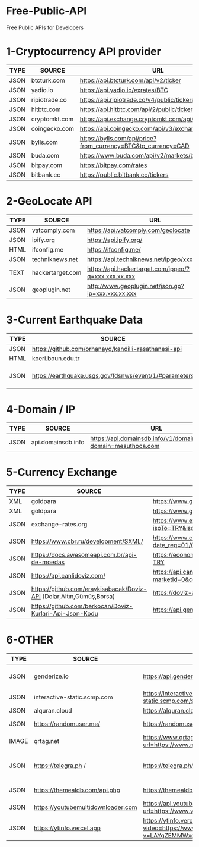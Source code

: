# Free-Public-API
Free Public APIs for Developers


# 1-Cryptocurrency API provider

  | TYPE | SOURCE | URL | COMMENT | 
|------------------------------|------------|----------------|----------------|
JSON | btcturk.com | https://api.btcturk.com/api/v2/ticker | btcturk.com
JSON | yadio.io | https://api.yadio.io/exrates/BTC | yadio.io
JSON | ripiotrade.co | https://api.ripiotrade.co/v4/public/tickers | ripiotrade.co
JSON | hitbtc.com | https://api.hitbtc.com/api/2/public/ticker | hitbtc.com
JSON | cryptomkt.com| https://api.exchange.cryptomkt.com/api/3/public/ticker/ | cryptomkt.com
JSON | coingecko.com| https://api.coingecko.com/api/v3/exchanges/list | coingecko.com
JSON | bylls.com| https://bylls.com/api/price?from_currency=BTC&to_currency=CAD | bylls.com
JSON | buda.com| https://www.buda.com/api/v2/markets/btc-clp/ticker| buda.com
JSON | bitpay.com | https://bitpay.com/rates | bitpay.com
JSON | bitbank.cc | https://public.bitbank.cc/tickers | bitbank.cc


# 2-GeoLocate API

  | TYPE | SOURCE | URL | COMMENT | 
|------------------------------|------------|----------------|----------------|
JSON | vatcomply.com| https://api.vatcomply.com/geolocate | vatcomply.com
JSON | ipify.org | https://api.ipify.org/ |  Just IP
HTML | ifconfig.me | https://ifconfig.me/ | ifconfig.me
JSON | techniknews.net | https://api.techniknews.net/ipgeo/xxx.xx.xxx.xxx | techniknews.net
TEXT | hackertarget.com | https://api.hackertarget.com/ipgeo/?q=xxx.xxx.xx.xxx | hackertarget.com
JSON | geoplugin.net | http://www.geoplugin.net/json.gp?ip=xxx.xxx.xx.xxx | geoplugin.net

# 3-Current Earthquake Data

  | TYPE | SOURCE | URL | COMMENT | 
|------------------------------|------------|----------------|----------------|
JSON | https://github.com/orhanayd/kandilli-rasathanesi-api| https://api.orhanaydogdu.com.tr/deprem/ | Turkey
HTML | koeri.boun.edu.tr | http://www.koeri.boun.edu.tr/scripts/lst9.asp |  Turkey
JSON | https://earthquake.usgs.gov/fdsnws/event/1/#parameters| https://earthquake.usgs.gov/fdsnws/event/1/query?format=geojson&starttime=2023-01-27&endtime=2023-01-28 |  World


# 4-Domain / IP

  | TYPE | SOURCE | URL | COMMENT | 
|------------------------------|------------|----------------|----------------|
JSON | api.domainsdb.info |  https://api.domainsdb.info/v1/domains/search?domain=mesuthoca.com | api.domainsdb.info


# 5-Currency Exchange 

  | TYPE | SOURCE | URL | COMMENT | 
|------------------------------|------------|----------------|----------------|
XML | goldpara |  https://www.goldpara.com/xml/PiyasaKod26.xml | goldpara.com
XML | goldpara |  https://www.goldpara.com/xml/PiyasaKod3.xml | goldpara.com
JSON | exchange-rates.org |  https://www.exchange-rates.org/api/v2/rates/lookup?isoTo=TRY&isoFrom=USD&amount=1&pageCode=Home | exchange-rates.org
JSON | https://www.cbr.ru/development/SXML/ |  https://www.cbr.ru/scripts/XML_daily.asp?date_req=01/01/2024| cbr.ru
JSON | https://docs.awesomeapi.com.br/api-de-moedas |  https://economia.awesomeapi.com.br/json/last/USD-TRY | economia.awesomeapi.com.br
JSON | https://api.canlidoviz.com/ |  https://api.canlidoviz.com/items/current?marketId=0&code=USD&code=TRY | canlidoviz.com
JSON | https://github.com/eraykisabacak/Doviz-API (Dolar,Altın,Gümüş,Borsa) |  https://doviz-api.onrender.com/api-docs | https://currency-and-crypto.vercel.app/ 
JSON | https://github.com/berkocan/Doviz-Kurlari-Api-Json-Kodu |  https://api.genelpara.com/embed/para-birimleri.json | https://genelpara.com

# 6-OTHER

  | TYPE | SOURCE | URL | COMMENT | 
|------------------------------|------------|----------------|----------------|
JSON | genderize.io |  https://api.genderize.io/?name=eren | Name Gender Detect
JSON | interactive-static.scmp.com | https://interactive-static.scmp.com/sheet/wuhan/viruscases.json | Coronavirus
JSON | alquran.cloud |  https://alquran.cloud/api | Quran API
JSON | https://randomuser.me/ |  https://randomuser.me/api | Random User
IMAGE | qrtag.net |  https://www.qrtag.net/api/qr_12.svg?url=https://www.mesuthoca.com | Url to QR code
JSON |  https://telegra.ph / | https://telegra.ph/api | Free Telegram Note Share Api
JSON |  https://themealdb.com/api.php | https://themealdb.com/api.php | Free Recipe API
JSON | https://youtubemultidownloader.com | https://api.youtubemultidownloader.com/video?url=https://www.youtube.com/watch?v=LAYgZEMMWxo | Youtube Downloader
JSON | https://ytinfo.vercel.app| https://ytinfo.vercel.app/get?video=https://www.youtube.com/watch?v=LAYgZEMMWxo&list=RDLAYgZEMMWxo&start_radio=1 | Youtube Downloader
